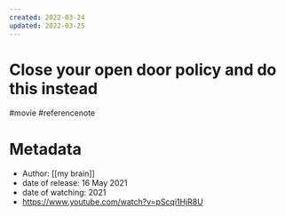 ```yaml
---
created: 2022-03-24
updated: 2022-03-25
---
```

# Close your open door policy and do this instead
#movie #referencenote

# Metadata 
- Author: [[my brain]]
- date of release: 16 May 2021
- date of watching: 2021
- https://www.youtube.com/watch?v=pScqi1HjR8U

